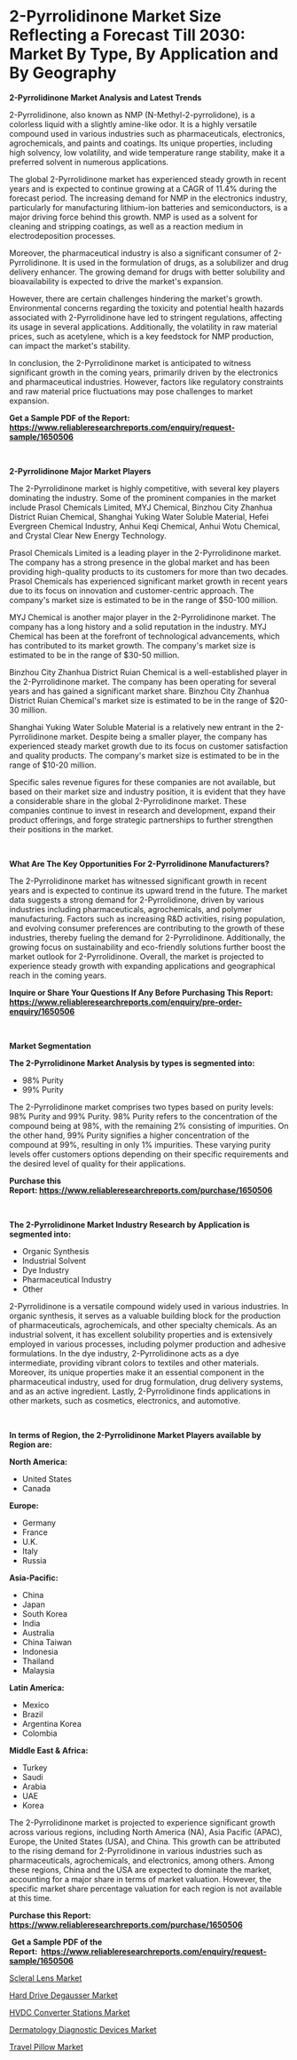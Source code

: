 <p><h1>2-Pyrrolidinone Market Size Reflecting a Forecast Till 2030: Market By Type, By Application and By Geography</h1></p><p><strong>2-Pyrrolidinone Market Analysis and Latest Trends</strong></p>
<p><p>2-Pyrrolidinone, also known as NMP (N-Methyl-2-pyrrolidone), is a colorless liquid with a slightly amine-like odor. It is a highly versatile compound used in various industries such as pharmaceuticals, electronics, agrochemicals, and paints and coatings. Its unique properties, including high solvency, low volatility, and wide temperature range stability, make it a preferred solvent in numerous applications.</p><p>The global 2-Pyrrolidinone market has experienced steady growth in recent years and is expected to continue growing at a CAGR of 11.4% during the forecast period. The increasing demand for NMP in the electronics industry, particularly for manufacturing lithium-ion batteries and semiconductors, is a major driving force behind this growth. NMP is used as a solvent for cleaning and stripping coatings, as well as a reaction medium in electrodeposition processes.</p><p>Moreover, the pharmaceutical industry is also a significant consumer of 2-Pyrrolidinone. It is used in the formulation of drugs, as a solubilizer and drug delivery enhancer. The growing demand for drugs with better solubility and bioavailability is expected to drive the market's expansion.</p><p>However, there are certain challenges hindering the market's growth. Environmental concerns regarding the toxicity and potential health hazards associated with 2-Pyrrolidinone have led to stringent regulations, affecting its usage in several applications. Additionally, the volatility in raw material prices, such as acetylene, which is a key feedstock for NMP production, can impact the market's stability.</p><p>In conclusion, the 2-Pyrrolidinone market is anticipated to witness significant growth in the coming years, primarily driven by the electronics and pharmaceutical industries. However, factors like regulatory constraints and raw material price fluctuations may pose challenges to market expansion.</p></p>
<p><strong>Get a Sample PDF of the Report:&nbsp; <a href="https://www.reliableresearchreports.com/enquiry/request-sample/1650506">https://www.reliableresearchreports.com/enquiry/request-sample/1650506</a></strong></p>
<p>&nbsp;</p>
<p><strong>2-Pyrrolidinone Major Market Players</strong></p>
<p><p>The 2-Pyrrolidinone market is highly competitive, with several key players dominating the industry. Some of the prominent companies in the market include Prasol Chemicals Limited, MYJ Chemical, Binzhou City Zhanhua District Ruian Chemical, Shanghai Yuking Water Soluble Material, Hefei Evergreen Chemical Industry, Anhui Keqi Chemical, Anhui Wotu Chemical, and Crystal Clear New Energy Technology.</p><p>Prasol Chemicals Limited is a leading player in the 2-Pyrrolidinone market. The company has a strong presence in the global market and has been providing high-quality products to its customers for more than two decades. Prasol Chemicals has experienced significant market growth in recent years due to its focus on innovation and customer-centric approach. The company's market size is estimated to be in the range of $50-100 million.</p><p>MYJ Chemical is another major player in the 2-Pyrrolidinone market. The company has a long history and a solid reputation in the industry. MYJ Chemical has been at the forefront of technological advancements, which has contributed to its market growth. The company's market size is estimated to be in the range of $30-50 million.</p><p>Binzhou City Zhanhua District Ruian Chemical is a well-established player in the 2-Pyrrolidinone market. The company has been operating for several years and has gained a significant market share. Binzhou City Zhanhua District Ruian Chemical's market size is estimated to be in the range of $20-30 million.</p><p>Shanghai Yuking Water Soluble Material is a relatively new entrant in the 2-Pyrrolidinone market. Despite being a smaller player, the company has experienced steady market growth due to its focus on customer satisfaction and quality products. The company's market size is estimated to be in the range of $10-20 million.</p><p>Specific sales revenue figures for these companies are not available, but based on their market size and industry position, it is evident that they have a considerable share in the global 2-Pyrrolidinone market. These companies continue to invest in research and development, expand their product offerings, and forge strategic partnerships to further strengthen their positions in the market.</p></p>
<p>&nbsp;</p>
<p><strong>What Are The Key Opportunities For 2-Pyrrolidinone Manufacturers?</strong></p>
<p><p>The 2-Pyrrolidinone market has witnessed significant growth in recent years and is expected to continue its upward trend in the future. The market data suggests a strong demand for 2-Pyrrolidinone, driven by various industries including pharmaceuticals, agrochemicals, and polymer manufacturing. Factors such as increasing R&D activities, rising population, and evolving consumer preferences are contributing to the growth of these industries, thereby fueling the demand for 2-Pyrrolidinone. Additionally, the growing focus on sustainability and eco-friendly solutions further boost the market outlook for 2-Pyrrolidinone. Overall, the market is projected to experience steady growth with expanding applications and geographical reach in the coming years.</p></p>
<p><strong>Inquire or Share Your Questions If Any Before Purchasing This Report: <a href="https://www.reliableresearchreports.com/enquiry/pre-order-enquiry/1650506">https://www.reliableresearchreports.com/enquiry/pre-order-enquiry/1650506</a></strong></p>
<p>&nbsp;</p>
<p><strong>Market Segmentation</strong></p>
<p><strong>The 2-Pyrrolidinone Market Analysis by types is segmented into:</strong></p>
<p><ul><li>98% Purity</li><li>99% Purity</li></ul></p>
<p><p>The 2-Pyrrolidinone market comprises two types based on purity levels: 98% Purity and 99% Purity. 98% Purity refers to the concentration of the compound being at 98%, with the remaining 2% consisting of impurities. On the other hand, 99% Purity signifies a higher concentration of the compound at 99%, resulting in only 1% impurities. These varying purity levels offer customers options depending on their specific requirements and the desired level of quality for their applications.</p></p>
<p><strong>Purchase this Report:&nbsp;<a href="https://www.reliableresearchreports.com/purchase/1650506">https://www.reliableresearchreports.com/purchase/1650506</a></strong></p>
<p>&nbsp;</p>
<p><strong>The 2-Pyrrolidinone Market Industry Research by Application is segmented into:</strong></p>
<p><ul><li>Organic Synthesis</li><li>Industrial Solvent</li><li>Dye Industry</li><li>Pharmaceutical Industry</li><li>Other</li></ul></p>
<p><p>2-Pyrrolidinone is a versatile compound widely used in various industries. In organic synthesis, it serves as a valuable building block for the production of pharmaceuticals, agrochemicals, and other specialty chemicals. As an industrial solvent, it has excellent solubility properties and is extensively employed in various processes, including polymer production and adhesive formulations. In the dye industry, 2-Pyrrolidinone acts as a dye intermediate, providing vibrant colors to textiles and other materials. Moreover, its unique properties make it an essential component in the pharmaceutical industry, used for drug formulation, drug delivery systems, and as an active ingredient. Lastly, 2-Pyrrolidinone finds applications in other markets, such as cosmetics, electronics, and automotive.</p></p>
<p>&nbsp;</p>
<p><strong>In terms of Region, the 2-Pyrrolidinone Market Players available by Region are:</strong></p>
<p>
    <p> <strong> North America: </strong>
        <ul>
            <li>United States</li>
            <li>Canada</li>
        </ul>
        </p> 
    <p> <strong> Europe: </strong>
        <ul>
            <li>Germany</li>
            <li>France</li>
            <li>U.K.</li>
            <li>Italy</li>
            <li>Russia</li>
        </ul>
        </p> 
    <p> <strong> Asia-Pacific: </strong>
        <ul>
            <li>China</li>
            <li>Japan</li>
            <li>South Korea</li>
            <li>India</li>
            <li>Australia</li>
            <li>China Taiwan</li>
            <li>Indonesia</li>
            <li>Thailand</li>
            <li>Malaysia</li>
        </ul>
        </p> 
    <p> <strong> Latin America: </strong>
        <ul>
            <li>Mexico</li>
            <li>Brazil</li>
            <li>Argentina Korea</li>
            <li>Colombia</li>
        </ul>
        </p> 
    <p> <strong> Middle East & Africa: </strong>
        <ul>
            <li>Turkey</li>
            <li>Saudi</li>
            <li>Arabia</li>
            <li>UAE</li>
            <li>Korea</li>
        </ul>
    </p>
    </p>
<p><p>The 2-Pyrrolidinone market is projected to experience significant growth across various regions, including North America (NA), Asia Pacific (APAC), Europe, the United States (USA), and China. This growth can be attributed to the rising demand for 2-Pyrrolidinone in various industries such as pharmaceuticals, agrochemicals, and electronics, among others. Among these regions, China and the USA are expected to dominate the market, accounting for a major share in terms of market valuation. However, the specific market share percentage valuation for each region is not available at this time.</p></p>
<p><strong>Purchase this Report: <a href="https://www.reliableresearchreports.com/purchase/1650506">https://www.reliableresearchreports.com/purchase/1650506</a></strong></p>
<p>&nbsp;<strong>Get a Sample PDF of the Report:&nbsp;&nbsp;<a href="https://www.reliableresearchreports.com/enquiry/request-sample/1650506">https://www.reliableresearchreports.com/enquiry/request-sample/1650506</a></strong></p>
<p><strong></strong></p>
<p><p><a href="https://medium.com/@kimzemlak1955/scleral-lens-market-size-cagr-trends-2024-2030-d9f006130872">Scleral Lens Market</a></p><p><a href="https://www.linkedin.com/pulse/hard-drive-degausser-market-research-report-unlocks-analysis/">Hard Drive Degausser Market</a></p><p><a href="https://www.linkedin.com/pulse/h-write-research/">HVDC Converter Stations Market</a></p><p><a href="https://www.linkedin.com/pulse/arket-size-market-share-global-analysis-report-2023/">Dermatology Diagnostic Devices Market</a></p><p><a href="https://medium.com/@poem.snap.phase/travel-pillow-market-size-growth-forecast-2023-2030-c39f91a2d2f3">Travel Pillow Market</a></p></p>